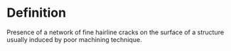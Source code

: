 # Definition

Presence of a network of fine hairline cracks on the surface of a
structure usually induced by poor machining technique.
